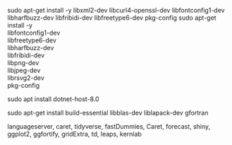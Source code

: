 sudo apt-get install -y libxml2-dev libcurl4-openssl-dev libfontconfig1-dev libharfbuzz-dev libfribidi-dev libfreetype6-dev pkg-config
sudo apt-get install -y \
  libfontconfig1-dev \
  libfreetype6-dev \
  libharfbuzz-dev \
  libfribidi-dev \
  libpng-dev \
  libjpeg-dev \
  librsvg2-dev \
  pkg-config

sudo apt install dotnet-host-8.0

sudo apt-get install build-essential libblas-dev liblapack-dev gfortran

languageserver, caret, tidyverse, fastDummies, Caret, forecast, shiny, ggplot2, ggfortify, gridExtra, td, leaps, kernlab